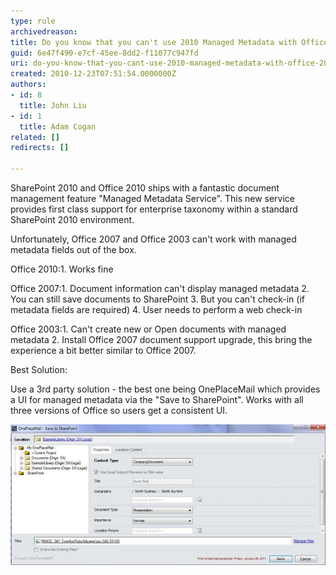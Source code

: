 ```yaml
---
type: rule
archivedreason: 
title: Do you know that you can't use 2010 Managed Metadata with Office 2007 out of the box?
guid: 6e47f490-e7cf-45ee-8dd2-f11077c947fd
uri: do-you-know-that-you-cant-use-2010-managed-metadata-with-office-2007-out-of-the-box
created: 2010-12-23T07:51:54.0000000Z
authors:
- id: 8
  title: John Liu
- id: 1
  title: Adam Cogan
related: []
redirects: []

---
```


SharePoint 2010 and Office 2010 ships with a fantastic document management feature "Managed Metadata Service". This new service provides first class support for enterprise taxonomy within a standard SharePoint 2010 environment. 

 Unfortunately, Office 2007 and Office 2003 can't work with managed metadata fields out of the box. 

<!--endintro-->

Office 2010:1. Works fine


Office 2007:1. Document information can't display managed metadata
2. You can still save documents to SharePoint
3. But you can't check-in (if metadata fields are required)
4. User needs to perform a web check-in


Office 2003:1. Can't create new or Open documents with managed metadata
2. Install Office 2007 document support upgrade, this bring the experience a bit better similar to Office 2007.

 

 
Best Solution:

 Use a 3rd party solution - the best one being OnePlaceMail which provides a UI for managed metadata via the "Save to SharePoint". Works with all three versions of Office so users get a consistent UI.     


![The optional save dialog that pops up when saving document to SharePoint - allowing use of Managed Metadata from Office 2003, 2007 and File Explorer](OnePlaceMail.jpg)
